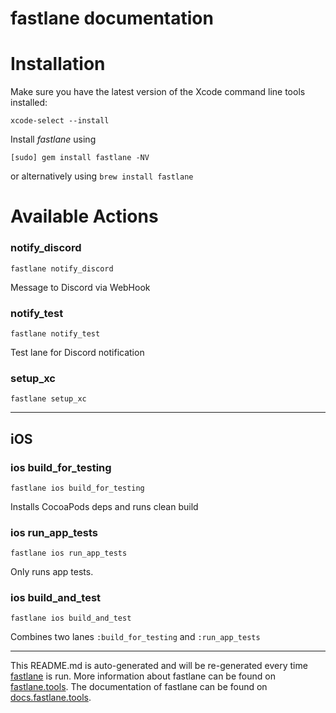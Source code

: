 fastlane documentation
================
# Installation

Make sure you have the latest version of the Xcode command line tools installed:

```
xcode-select --install
```

Install _fastlane_ using
```
[sudo] gem install fastlane -NV
```
or alternatively using `brew install fastlane`

# Available Actions
### notify_discord
```
fastlane notify_discord
```
Message to Discord via WebHook
### notify_test
```
fastlane notify_test
```
Test lane for Discord notification
### setup_xc
```
fastlane setup_xc
```


----

## iOS
### ios build_for_testing
```
fastlane ios build_for_testing
```
Installs CocoaPods deps and runs clean build
### ios run_app_tests
```
fastlane ios run_app_tests
```
Only runs app tests.
### ios build_and_test
```
fastlane ios build_and_test
```
Combines two lanes `:build_for_testing` and `:run_app_tests`

----

This README.md is auto-generated and will be re-generated every time [fastlane](https://fastlane.tools) is run.
More information about fastlane can be found on [fastlane.tools](https://fastlane.tools).
The documentation of fastlane can be found on [docs.fastlane.tools](https://docs.fastlane.tools).
